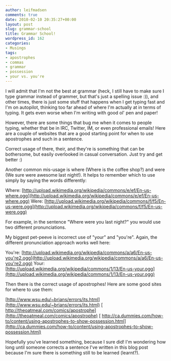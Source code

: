 ```yaml
---
author: leifmadsen
comments: true
date: 2010-02-10 20:35:27+00:00
layout: post
slug: grammar-school
title: Grammar School!
wordpress_id: 162
categories:
- Musings
tags:
- apostrophes
- commas
- grammar
- possession
- your vs. you're
---
```


I will admit that I'm not the best at grammar (heck, I still have to make sure I type grammar instead of grammer, but that's just a spelling issue :)), and other times, there is just some stuff that happens when I get typing fast and I'm on autopilot, thinking too far ahead of where I'm actually at in terms of typing. It gets even worse when I'm writing with good ol' pen and paper!

However, there are some things that bug me when it comes to people typing, whether that be in IRC, Twitter, IM, or even professional emails! Here are a couple of websites that are a good starting point for when to use apostrophes and such in a sentence.

Correct usage of there, their, and they're is something that can be bothersome, but easily overlooked in casual conversation. Just try and get better :)

Another common mis-usage is where (Where is the coffee shop?) and were (We sure were awesome last night!). It helps to remember which to use simply by saying the words differently:

Where: [http://upload.wikimedia.org/wikipedia/commons/e/ef/En-us-where.ogg](http://upload.wikimedia.org/wikipedia/commons/e/ef/En-us-where.ogg)
Were: [http://upload.wikimedia.org/wikipedia/commons/f/f5/En-us-were.ogg](http://upload.wikimedia.org/wikipedia/commons/f/f5/En-us-were.ogg)

For example, in the sentence "Where were you last night?" you would use two different pronunciations.

My biggest pet-peeve is incorrect use of "your" and "you're". Again, the different pronunciation approach works well here:

You're: [http://upload.wikimedia.org/wikipedia/commons/a/a6/En-us-you're2.ogg](http://upload.wikimedia.org/wikipedia/commons/a/a6/En-us-you're2.ogg)
Your: [http://upload.wikimedia.org/wikipedia/commons/1/13/En-us-your.ogg](http://upload.wikimedia.org/wikipedia/commons/1/13/En-us-your.ogg)

Then there is the correct usage of apostrophes! Here are some good sites for where to use them:

[http://www.wsu.edu/~brians/errors/its.html](http://www.wsu.edu/~brians/errors/its.html)
[ http://theoatmeal.com/comics/apostrophe](http://theoatmeal.com/comics/apostrophe)
[ http://ca.dummies.com/how-to/content/using-apostrophes-to-show-possession.html](http://ca.dummies.com/how-to/content/using-apostrophes-to-show-possession.html)

Hopefully you've learned something, because I sure did! I'm wondering how long until someone corrects a sentence I've written in this blog post because I'm sure there is something still to be learned (learnt?).
